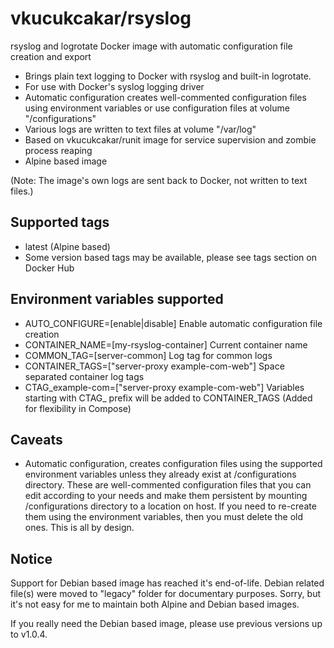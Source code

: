 # vkucukcakar/rsyslog

rsyslog and logrotate Docker image with automatic configuration file creation and export

* Brings plain text logging to Docker with rsyslog and built-in logrotate.
* For use with Docker's syslog logging driver
* Automatic configuration creates well-commented configuration files using environment variables or use configuration files at volume "/configurations"
* Various logs are written to text files at volume "/var/log"
* Based on vkucukcakar/runit image for service supervision and zombie process reaping
* Alpine based image

(Note: The image's own logs are sent back to Docker, not written to text files.)

## Supported tags

* latest (Alpine based)
* Some version based tags may be available, please see tags section on Docker Hub

## Environment variables supported

* AUTO_CONFIGURE=[enable|disable]
	Enable automatic configuration file creation
* CONTAINER_NAME=[my-rsyslog-container]
	Current container name
* COMMON_TAG=[server-common]
	Log tag for common logs
* CONTAINER_TAGS=["server-proxy example-com-web"]
	Space separated container log tags
* CTAG_example-com=["server-proxy example-com-web"]
	Variables starting with CTAG_ prefix will be added to CONTAINER_TAGS (Added for flexibility in Compose)
	
## Caveats

* Automatic configuration, creates configuration files using the supported environment variables 
  unless they already exist at /configurations directory. These are well-commented configuration files
  that you can edit according to your needs and make them persistent by mounting /configurations directory 
  to a location on host. If you need to re-create them using the environment variables, then you must
  delete the old ones. This is all by design.

## Notice

Support for Debian based image has reached it's end-of-life.
Debian related file(s) were moved to "legacy" folder for documentary purposes.
Sorry, but it's not easy for me to maintain both Alpine and Debian based images.

If you really need the Debian based image, please use previous versions up to v1.0.4.
